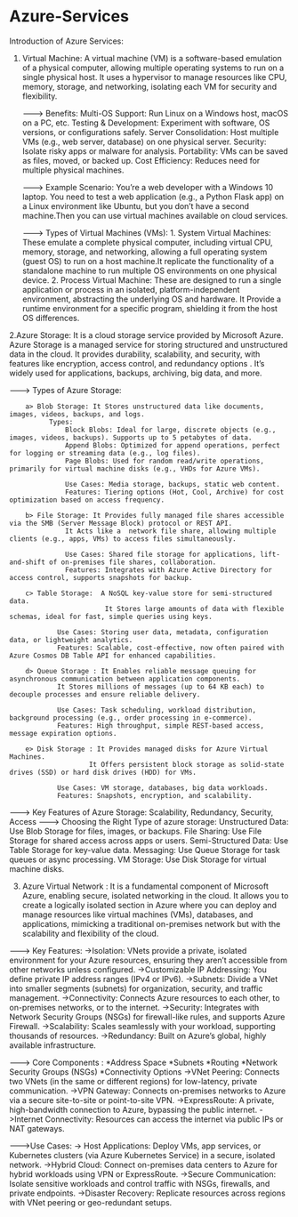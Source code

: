 # Azure-Services
Introduction of Azure Services: 

1. Virtual Machine: A virtual machine (VM) is a software-based emulation of a physical computer, allowing multiple operating systems to run on a single physical host.
                    It uses a hypervisor to manage resources like CPU, memory, storage, and networking, isolating each VM for security and flexibility.

    ---> Benefits: 
              Multi-OS Support: Run Linux on a Windows host, macOS on a PC, etc.
              Testing & Development: Experiment with software, OS versions, or configurations safely.
              Server Consolidation: Host multiple VMs (e.g., web server, database) on one physical server.
              Security: Isolate risky apps or malware for analysis.
              Portability: VMs can be saved as files, moved, or backed up.
              Cost Efficiency: Reduces need for multiple physical machines.

    ---> Example Scenario:
             You’re a web developer with a Windows 10 laptop. You need to test a web application (e.g., a Python Flask app) on a Linux environment like Ubuntu,
             but you don’t have a second machine.Then you can use virtual machines available on cloud services.

   ---> Types of Virtual Machines (VMs):
               1. System Virtual Machines: These emulate a complete physical computer, including virtual CPU, memory, storage, and networking, allowing a full operating system
                                          (guest OS) to run on a host machine.It replicate the functionality of a standalone machine to run multiple OS environments on one physical device.
               2. Process Virtual Machine: These are designed to run a single application or process in an isolated, platform-independent environment, abstracting the underlying OS and hardware.
                                           It Provide a runtime environment for a specific program, shielding it from the host OS differences.

                              


2.Azure Storage: It is a cloud storage service provided by Microsoft Azure. Azure Storage is a managed service for storing structured and      unstructured data in the cloud. It provides durability, scalability, and security, with features like encryption, access control, and redundancy options . It’s widely used for applications, backups, archiving, big data, and more.

---> Types of Azure Storage:

        a> Blob Storage: It Stores unstructured data like documents, images, videos, backups, and logs.
              Types:
                  Block Blobs: Ideal for large, discrete objects (e.g., images, videos, backups). Supports up to 5 petabytes of data.
                  Append Blobs: Optimized for append operations, perfect for logging or streaming data (e.g., log files).
                  Page Blobs: Used for random read/write operations, primarily for virtual machine disks (e.g., VHDs for Azure VMs).

                  Use Cases: Media storage, backups, static web content.
                  Features: Tiering options (Hot, Cool, Archive) for cost optimization based on access frequency.

        b> File Storage: It Provides fully managed file shares accessible via the SMB (Server Message Block) protocol or REST API.
                  It Acts like a  network file share, allowing multiple clients (e.g., apps, VMs) to access files simultaneously.

                  Use Cases: Shared file storage for applications, lift-and-shift of on-premises file shares, collaboration.
                  Features: Integrates with Azure Active Directory for access control, supports snapshots for backup.

        c> Table Storage:  A NoSQL key-value store for semi-structured data.
                            It Stores large amounts of data with flexible schemas, ideal for fast, simple queries using keys.
                    
                Use Cases: Storing user data, metadata, configuration data, or lightweight analytics.
                Features: Scalable, cost-effective, now often paired with Azure Cosmos DB Table API for enhanced capabilities.

        d> Queue Storage : It Enables reliable message queuing for asynchronous communication between application components.
                It Stores millions of messages (up to 64 KB each) to decouple processes and ensure reliable delivery.
                
                Use Cases: Task scheduling, workload distribution, background processing (e.g., order processing in e-commerce).
                Features: High throughput, simple REST-based access, message expiration options.

        e> Disk Storage : It Provides managed disks for Azure Virtual Machines.
                        It Offers persistent block storage as solid-state drives (SSD) or hard disk drives (HDD) for VMs.

                Use Cases: VM storage, databases, big data workloads.
                Features: Snapshots, encryption, and scalability.


---> Key Features of Azure Storage: Scalability, Redundancy, Security, Access
---> Choosing the Right Type of azure storage: 
            Unstructured Data: Use Blob Storage for files, images, or backups.
            File Sharing: Use File Storage for shared access across apps or users.
            Semi-Structured Data: Use Table Storage for key-value data.
            Messaging: Use Queue Storage for task queues or async processing.
            VM Storage: Use Disk Storage for virtual machine disks.



3. Azure Virtual Network : It is a fundamental component of Microsoft Azure, enabling secure, isolated networking in the cloud.
                            It allows you  to create a logically isolated section in Azure where you can deploy and manage resources like virtual machines (VMs), databases, and applications, mimicking a                                     traditional on-premises network but with the scalability and flexibility of the cloud.

---> Key Features: 
        ->Isolation: VNets provide a private, isolated environment for your Azure resources, ensuring they aren’t accessible from other networks   unless configured.
        ->Customizable IP Addressing: You define private IP address ranges (IPv4 or IPv6).
        ->Subnets: Divide a VNet into smaller segments (subnets) for organization, security, and traffic management.
        ->Connectivity: Connects Azure resources to each other, to on-premises networks, or to the internet.
        ->Security: Integrates with Network Security Groups (NSGs) for firewall-like rules, and supports Azure Firewall.
        ->Scalability: Scales seamlessly with your workload, supporting thousands of resources.
        ->Redundancy: Built on Azure’s global, highly available infrastructure.

---> Core Components : 
        *Address Space
        *Subnets
        *Routing
        *Network Security Groups (NSGs)
        *Connectivity Options
            ->VNet Peering: Connects two VNets (in the same or different regions) for low-latency, private communication.
            ->VPN Gateway: Connects on-premises networks to Azure via a secure site-to-site or point-to-site VPN.
            ->ExpressRoute: A private, high-bandwidth connection to Azure, bypassing the public internet.
            ->Internet Connectivity: Resources can access the internet via public IPs or NAT gateways.

--->Use Cases: 
        -> Host Applications: Deploy VMs, app services, or Kubernetes clusters (via Azure Kubernetes Service) in a secure, isolated network.
        ->Hybrid Cloud: Connect on-premises data centers to Azure for hybrid workloads using VPN or ExpressRoute.
        ->Secure Communication: Isolate sensitive workloads and control traffic with NSGs, firewalls, and private endpoints.
        ->Disaster Recovery: Replicate resources across regions with VNet peering or geo-redundant setups.
        


